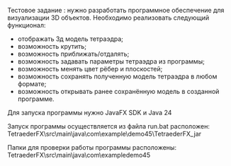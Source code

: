 Тестовое задание : нужно разработать программное обеспечение для визуализации 3D объектов. Необходимо реализовать следующий функционал:
-	отображать 3д модель тетраэдра;
-	возможность крутить;
-	возможность приближать/отдалять;
-	возможность задавать параметры тетраэдра из программы;
-	возможность менять цвет рёбер и плоскостей;
-	возможность сохранять полученную модель тетраэдра в любом формате;
-	возможность открывать ранее сохранённую модель в созданной программе.

Для запуска программы нужно JavaFX SDK и Java 24

Запуск программы осуществляется из файла run.bat расположен: 
TetraederFX\src\main\java\com\example\demo45\TetraederFX_jar 

Папки для проверки работы программы расположены: 
TetraederFX\src\main\java\com\exampledemo45

